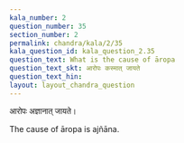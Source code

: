 ```yaml
---
kala_number: 2
question_number: 35
section_number: 2
permalink: chandra/kala/2/35
kala_question_id: kala_question_2.35
question_text: What is the cause of āropa
question_text_skt: आरोपः कस्मात् जायते
question_text_hin: 
layout: layout_chandra_question
---
```


<!-- skt-start -->
आरोपः अज्ञानात् जायते।
<!-- skt-end -->

<!-- eng-start -->
The cause of āropa is ajñāna.
<!-- eng-end -->
